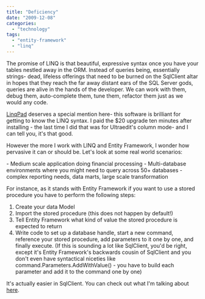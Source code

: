 ```yaml
---
title: "Deficiency"
date: "2009-12-08"
categories: 
  - "technology"
tags: 
  - "entity-framework"
  - "linq"
---
```


The promise of LINQ is that beautiful, expressive syntax once you have your tables nestled away in the ORM. Instead of queries being, essentially strings- dead, lifeless offerings that need to be burned on the SqlClient altar in hopes that they reach the far away distant ears of the SQL Server gods, queries are alive in the hands of the developer. We can work with them, debug them, auto-complete them, tune them, refactor them just as we would any code.

[LinqPad](http://www.linqpad.net/) deserves a special mention here- this software is brilliant for getting to know the LINQ syntax. I paid the $20 upgrade ten minutes after installing - the last time I did that was for Ultraedit's column mode- and I can tell you, it's that good.

However the more I work with LINQ and Entity Framework, I wonder how pervasive it can or should be. Let's look at some real world scenarios:

\- Medium scale application doing financial processing - Multi-database environments where you might need to query across 50+ databases - complex reporting needs, data marts, large scale transformation

For instance, as it stands with Entity Framework if you want to use a stored procedure you have to perform the following steps:

1. Create your data Model
2. Import the stored procedure (this does not happen by default!)
3. Tell Entity Framework what kind of value the stored procedure is expected to return
4. Write code to set up a database handle, start a new command, reference your stored procedure, add parameters to it one by one, and finally execute. (If this is sounding a lot like SqlClient, you'd be right, except it's Entity Framework's backwards cousin of SqlClient and you don't even have syntactical niceties like command.Parameters.AddWithValue() - you have to build each parameter and add it to the command one by one)

It's actually easier in SqlClient. You can check out what I'm talking about [here](http://social.msdn.microsoft.com/forums/en-US/adodotnetentityframework/thread/44a0a7c2-7c1b-43bc-98e0-4d072b94b2ab/).
